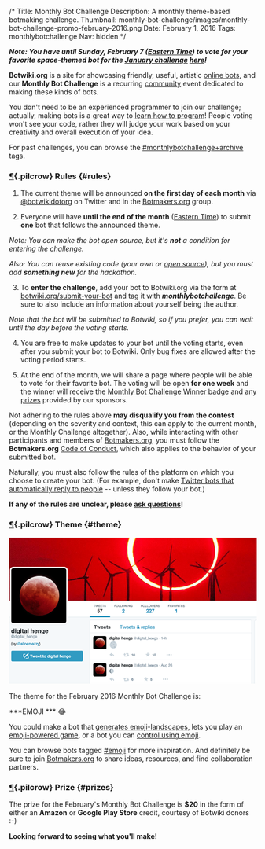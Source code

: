 /*
Title: Monthly Bot Challenge
Description: A monthly theme-based botmaking challenge.
Thumbnail: monthly-bot-challenge/images/monthly-bot-challenge-promo-february-2016.png
Date: February 1, 2016
Tags: monthlybotchallenge
Nav: hidden
*/


***Note: You have until Sunday, February 7 ([Eastern Time](https://www.google.com/search?q=local+time+est)) to vote for your favorite space-themed bot for the [January challenge](/monthly-bot-challenge/2016-january) [here](https://www.surveymonkey.com/r/RLKF6GH)!***


**Botwiki.org** is a site for showcasing friendly, useful, artistic [online bots](/bots/), and our **Monthly Bot Challenge** is a recurring [community](https://botmakers.org/) event dedicated to making these kinds of bots.

You don't need to be an experienced programmer to join our challenge; actually, making bots is a great way to [learn how to program](https://botwiki.org/tutorials/)! People voting won't see your code, rather they will judge your work based on your creativity and overall execution of your idea.

For past challenges, you can browse the [#monthlybotchallenge+archive](/tag/monthlybotchallenge+archive) tags.

### [¶](#rules){.pilcrow} Rules {#rules}

 1. The current theme will be announced **on the first day of each month** via [@botwikidotorg](https://twitter.com/botwikidotorg) on Twitter and in the [Botmakers.org](https://botmakers.org/) group.

 2. Everyone will have **until the end of the month** ([Eastern Time](https://www.google.com/search?q=local+time+est)) to submit **one** bot that follows the announced theme.

 *Note: You can make the bot open source, but it's **not** a condition for entering the challenge.*

 *Also: You can reuse existing code (your own or [open source](/tag/opensource)), but you must add **something new** for the hackathon.*

 3. To **enter the challenge**, add your bot to Botwiki.org via the form at [botwiki.org/submit-your-bot](https://botwiki.org/submit-your-bot) and tag it with ***monthlybotchallenge***. Be sure to also include an information about yourself being the author.

 *Note that the bot will be submitted to Botwiki, so if you prefer, you can wait until the day before the voting starts.*

 4. You are free to make updates to your bot until the voting starts, even after you submit your bot to Botwiki. Only bug fixes are allowed after the voting period starts.

 5. At the end of the month, we will share a page where people will be able to vote for their favorite bot. The voting will be open **for one week** and the winner will receive the [Monthly Bot Challenge Winner badge](/botmaker-badges/#monthly-bot-challenge-badge) and any [prizes](#prizes) provided by our sponsors.

Not adhering to the rules above **may disqualify you from the contest** (depending on the severity and context, this can apply to the current month, or the Monthly Challenge altogether). Also, while interacting with other participants and members of [Botmakers.org](https://botmakers.org/), you must follow the **Botmakers.org** [Code of Conduct](http://botmakers.org/code-of-conduct/), which also applies to the behavior of your submitted bot.

Naturally, you must also follow the rules of the platform on which you choose to create your bot. (For example, don't make [Twitter bots that automatically reply to people](https://support.twitter.com/articles/76915#replies-mentions) -- unless they follow your bot.)

**If any of the rules are unclear, please [ask questions](mailto:stefan@fourtonfish.com)!**

### [¶](#theme){.pilcrow} Theme {#theme}

<p class="screenshot float-right">
  <a href="/bots/twitterbots/digital_henge">
    <img src="/content/bots/twitterbots/images/digital_henge.png">
  </a>
</p>

The theme for the February 2016 Monthly Bot Challenge is: 

***EMOJI *** 😂

You could make a bot that [generates emoji-landscapes](/bots/twitterbots/letsplaysnake/), lets you play an [emoji-powered game](https://botwiki.org/bots/twitterbots/letsplaysnake/), or a bot you can [control using emoji](/bots/slackbots/glickman/).

You can browse bots tagged [#emoji](https://botwiki.org/tag/emoji) for more inspiration. And definitely be sure to join [Botmakers.org](https://botmakers.org/) to share ideas, resources, and find collaboration partners.

### [¶](#prizes){.pilcrow} Prize {#prizes}

The prize for the February's Monthly Bot Challenge is **$20** in the form of either an **Amazon** or **Google Play Store** credit, courtesy of Botwiki donors :-) 

**Looking forward to seeing what you'll make!**
